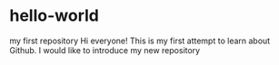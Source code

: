 # hello-world
my first repository
Hi everyone!
This is my first attempt to learn about Github.
I would like to introduce my new repository
